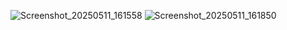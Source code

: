 ![Screenshot_20250511_161558](https://github.com/user-attachments/assets/437f2fa4-3ab1-492b-9875-90e78e9c5939)
![Screenshot_20250511_161850](https://github.com/user-attachments/assets/ec283d8b-3bf7-4de4-98b0-7d4229cc66c5)

